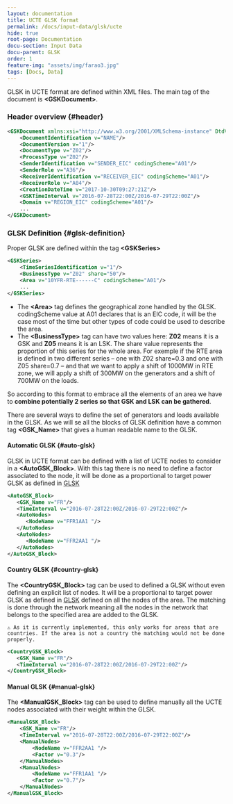 ```yaml
---
layout: documentation
title: UCTE GLSK format
permalink: /docs/input-data/glsk/ucte
hide: true
root-page: Documentation
docu-section: Input Data
docu-parent: GLSK
order: 1
feature-img: "assets/img/farao3.jpg"
tags: [Docs, Data]
---
```


GLSK in UCTE format are defined within XML files. The main tag of the document is **&lt;GSKDocument&gt;**.

### Header overview {#header}

~~~xml
<GSKDocument xmlns:xsi="http://www.w3.org/2001/XMLSchema-instance" DtdVersion="1" DtdRelease="0" xsi:noNamespaceSchemaLocation="gsk-document.xsd">
    <DocumentIdentification v="NAME"/>
    <DocumentVersion v="1"/>
    <DocumentType v="Z02"/>
    <ProcessType v="Z02"/>
    <SenderIdentification v="SENDER_EIC" codingScheme="A01"/>
    <SenderRole v="A36"/>
    <ReceiverIdentification v="RECEIVER_EIC" codingScheme="A01"/>
    <ReceiverRole v="A04"/>
    <CreationDateTime v="2017-10-30T09:27:21Z"/>
    <GSKTimeInterval v="2016-07-28T22:00Z/2016-07-29T22:00Z"/>
    <Domain v="REGION_EIC" codingScheme="A01"/>
    ...
</GSKDocument>
~~~

### GLSK Definition {#glsk-definition}

Proper GLSK are defined within the tag **&lt;GSKSeries&gt;**

~~~xml
<GSKSeries>
    <TimeSeriesIdentification v="1"/>
    <BusinessType v="Z02" share="50"/>
    <Area v="10YFR-RTE------C" codingScheme="A01"/>
    ...
</GSKSeries>
~~~

- The **&lt;Area&gt;** tag defines the geographical zone handled by the GLSK. codingScheme value at A01 declares that is an EIC code, it will be the case most of the time but other types of code could be used to describe the area.
- The **&lt;BusinessType&gt;** tag can have two values here: **Z02** means it is a GSK and **Z05** means it is an LSK. The share value represents the proportion of this series for the whole area. For exemple if the RTE area is defined in two different series – one with Z02 share=0.3 and one with Z05 share=0.7 – and that we want to apply a shift of 1000MW in RTE zone, we will apply a shift of 300MW on the generators and a shift of 700MW on the loads.  

So according to this format to embrace all the elements of an area we have to **combine potentially 2 series so that GSK and LSK can be gathered**.

There are several ways to define the set of generators and loads available in the GLSK. As we will se all the blocks of GLSK definition have a common tag **&lt;GSK_Name&gt;** that gives a human readable name to the GLSK.

#### Automatic GLSK {#auto-glsk}
GLSK in UCTE format can be defined with a list of UCTE nodes to consider in a **&lt;AutoGSK_Block&gt;**. With this tag there is no need to define a factor associated to the node, it will be done as a proportional to target power GLSK as defined in [GLSK](/docs/input-data/glsk)

~~~xml
<AutoGSK_Block>
   <GSK_Name v="FR"/>
   <TimeInterval v="2016-07-28T22:00Z/2016-07-29T22:00Z"/>
   <AutoNodes>
      <NodeName v="FFR1AA1 "/>
   </AutoNodes>
   <AutoNodes>
      <NodeName v="FFR2AA1 "/>
   </AutoNodes>
</AutoGSK_Block>
~~~

#### Country GLSK {#country-glsk}
The **&lt;CountryGSK_Block&gt;** tag can be used to defined a GLSK without even defining an explicit list of nodes. It will be a proportional to target power GLSK as defined in [GLSK](/docs/input-data/glsk) defined on all the nodes of the area. The matching is done through the network meaning all the nodes in the network that belongs to the specified area are added to the GLSK.

`
⚠️ As it is currently implemented, this only works for areas that are countries. If the area is not a country the matching would not be done properly.
`

~~~xml
<CountryGSK_Block>
   <GSK_Name v="FR"/>
   <TimeInterval v="2016-07-28T22:00Z/2016-07-29T22:00Z"/>
</CountryGSK_Block>
~~~

#### Manual GLSK {#manual-glsk}
The **&lt;ManualGSK_Block&gt;** tag can be used to define manually all the UCTE nodes associated with their weight within the GLSK.

~~~xml
<ManualGSK_Block>
    <GSK_Name v="FR"/>
    <TimeInterval v="2016-07-28T22:00Z/2016-07-29T22:00Z"/>
    <ManualNodes>
        <NodeName v="FFR2AA1 "/>
        <Factor v="0.3"/>
    </ManualNodes>
    <ManualNodes>
        <NodeName v="FFR1AA1 "/>
        <Factor v="0.7"/>
    </ManualNodes>
</ManualGSK_Block>
~~~